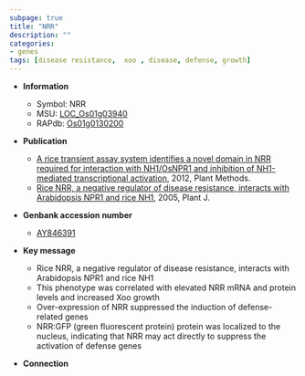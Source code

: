 ```yaml
---
subpage: true
title: "NRR"
description: ""
categories:
- genes
tags: [disease resistance,  xoo , disease, defense, growth]
---
```


* **Information**  
    + Symbol: NRR  
    + MSU: [LOC_Os01g03940](http://rice.plantbiology.msu.edu/cgi-bin/ORF_infopage.cgi?orf=LOC_Os01g03940)  
    + RAPdb: [Os01g0130200](http://rapdb.dna.affrc.go.jp/viewer/gbrowse_details/irgsp1?name=Os01g0130200)  

* **Publication**  
    + [A rice transient assay system identifies a novel domain in NRR required for interaction with NH1/OsNPR1 and inhibition of NH1-mediated transcriptional activation](http://www.ncbi.nlm.nih.gov/pubmed?term=A+rice+transient+assay+system+identifies+a+novel+domain+in+NRR+required+for+interaction+with+NH1/OsNPR1+and+inhibition+of+NH1-mediated+transcriptional+activation%5BTitle%5D), 2012, Plant Methods.
    + [Rice NRR, a negative regulator of disease resistance, interacts with Arabidopsis NPR1 and rice NH1](http://www.ncbi.nlm.nih.gov/pubmed?term=Rice+NRR,+a+negative+regulator+of+disease+resistance,+interacts+with+Arabidopsis+NPR1+and+rice+NH1%5BTitle%5D), 2005, Plant J.

* **Genbank accession number**  
    + [AY846391](http://www.ncbi.nlm.nih.gov/nuccore/AY846391)

* **Key message**  
    + Rice NRR, a negative regulator of disease resistance, interacts with Arabidopsis NPR1 and rice NH1
    + This phenotype was correlated with elevated NRR mRNA and protein levels and increased Xoo growth
    + Over-expression of NRR suppressed the induction of defense-related genes
    + NRR:GFP (green fluorescent protein) protein was localized to the nucleus, indicating that NRR may act directly to suppress the activation of defense genes

* **Connection**  



